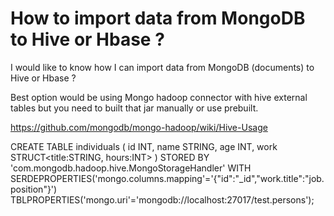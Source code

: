 # How to import data from MongoDB to Hive or Hbase ? 

I would like to know how I can import data from MongoDB (documents) to Hive or Hbase ? 

Best option would be using Mongo hadoop connector with hive external tables but you need to built that jar manually or use prebuilt.

https://github.com/mongodb/mongo-hadoop/wiki/Hive-Usage

CREATE TABLE individuals
( 
  id INT,
  name STRING,
  age INT,
  work STRUCT<title:STRING, hours:INT>
)
STORED BY 'com.mongodb.hadoop.hive.MongoStorageHandler'
WITH SERDEPROPERTIES('mongo.columns.mapping'='{"id":"_id","work.title":"job.position"}')
TBLPROPERTIES('mongo.uri'='mongodb://localhost:27017/test.persons');
